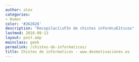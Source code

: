 ```yaml
---
author: alex
categories:
- Humor
color: '#262626'
description: "Recopilaci\xF3n de chistes inform\xE1ticos"
lastmod: 2016-08-13
layout: post.amp
mainclass: geek
permalink: /chistes-de-informaticos/
title: Chistes de informaticos - www.desmotivaciones.es
---
```


<figure>
    <amp-img on="tap:lightbox1" role="button" tabindex="0" layout="responsive" alt="development programming software android technology programmer"  height="320" src="https://4.bp.blogspot.com/_IlK2pNFFgGM/TL8EHtk9VtI/AAAAAAAAADI/mNv42rNDIbI/s320/4_sQM3DoGehEmquq96zE.jpg" width="202"></amp-img>
</figure>


<figure>
    <amp-img on="tap:lightbox1" role="button" tabindex="0" layout="responsive" alt="development programming software android technology programmer"  height="298" src="https://2.bp.blogspot.com/_IlK2pNFFgGM/TMRB67cZYOI/AAAAAAAAADg/jWkBztWKbQg/s320/00036278.jpg" width="320"></amp-img>
</figure>


<figure>
    <amp-img on="tap:lightbox1" role="button" tabindex="0" layout="responsive" alt="development programming software android technology programmer"  height="241" src="https://1.bp.blogspot.com/_IlK2pNFFgGM/TMRCXpLLXzI/AAAAAAAAADk/jOwXEkthGws/s320/404.jpg" width="320"></amp-img>
</figure>


<figure>
    <amp-img on="tap:lightbox1" role="button" tabindex="0" layout="responsive" alt="development programming software android technology programmer"  height="320" src="https://1.bp.blogspot.com/_IlK2pNFFgGM/TMF4srfwO5I/AAAAAAAAADc/xdUG5w19uxU/s320/examenreprobadogeek.jpg" width="238"></amp-img>
</figure>


<figure>
    <amp-img on="tap:lightbox1" role="button" tabindex="0" layout="responsive" alt="development programming software android technology programmer"  height="320" src="https://3.bp.blogspot.com/_IlK2pNFFgGM/TL8EJBV4ywI/AAAAAAAAADM/ojJdeAl0BF8/s320/6a00d83451bbfa69e200e552d15d598834640wi.jpg" width="211"></amp-img>
</figure>


<figure>
    <amp-img on="tap:lightbox1" role="button" tabindex="0" layout="responsive" alt="development programming software android technology programmer"  height="304" src="https://4.bp.blogspot.com/_IlK2pNFFgGM/TL8EKWc3h-I/AAAAAAAAADQ/NzZzWaZx2jQ/s320/bin.jpg" width="320"></amp-img>
</figure>


<figure>
    <amp-img on="tap:lightbox1" role="button" tabindex="0" layout="responsive" alt="development programming software android technology programmer"  height="320" src="https://1.bp.blogspot.com/_IlK2pNFFgGM/TL8EL1k5wFI/AAAAAAAAADU/QFikL7a9z6U/s320/fail_13.jpg" width="190"></amp-img>
</figure>


<figure>
    <amp-img on="tap:lightbox1" role="button" tabindex="0" layout="responsive" alt="development programming software android technology programmer"  height="320" src="https://3.bp.blogspot.com/_IlK2pNFFgGM/TL8EUBCeS5I/AAAAAAAAADY/58MIQD6cem0/s320/5014813033_cd3a960a27_z.jpg" width="278"></amp-img>
</figure>